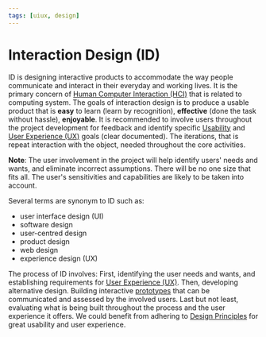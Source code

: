 ```yaml
---
tags: [uiux, design]
---
```


# Interaction Design (ID)

ID is designing interactive products to accommodate the way people communicate
and interact in their everyday and working lives. It is the primary concern of
[Human Computer Interaction (HCI)](202303242108.md) that is related to computing
system. The goals of interaction design is to produce a usable product that is
**easy** to learn (learn by recognition), **effective** (done the task without
hassle), **enjoyable**. It is recommended to involve users throughout the
project development for feedback and identify specific
[Usability](202303242139.md) and [User Experience (UX)](202303242126.md) goals
(clear documented). The iterations, that is repeat interaction with the object,
needed throughout the core activities.

**Note**: The user involvement in the project will help identify users' needs
and wants, and eliminate incorrect assumptions. There will be no one size that
fits all. The user's sensitivities and capabilities are likely to be taken into
account.

Several terms are synonym to ID such as:
- user interface design (UI)
- software design
- user-centred design
- product design
- web design
- experience design (UX)

The process of ID involves: First, identifying the user needs and wants, and
establishing requirements for [User Experience (UX)](202303242126.md). Then,
developing alternative design. Building interactive
[prototypes](202207120959.md) that can be communicated and assessed by the
involved users. Last but not least, evaluating what is being built throughout
the process and the user experience it offers. We could benefit from adhering to
[Design Principles](202304081725.md) for great usability and user experience.
